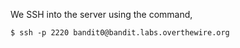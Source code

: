 We SSH into the server using the command,
```
$ ssh -p 2220 bandit0@bandit.labs.overthewire.org
```
